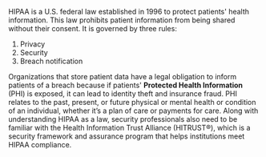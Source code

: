 HIPAA is a U.S. federal law established in 1996 to protect patients' health information. This law prohibits patient information from being shared without their consent. It is governed by three rules: 

1. Privacy
2. Security 
3. Breach notification 

Organizations that store patient data have a legal obligation to inform patients of a breach because if patients' **Protected Health Information** (PHI) is exposed, it can lead to identity theft and insurance fraud. PHI relates to the past, present, or future physical or mental health or condition of an individual, whether it’s a plan of care or payments for care. Along with understanding HIPAA as a law, security professionals also need to be familiar with the Health Information Trust Alliance (HITRUST®), which is a security framework and assurance program that helps institutions meet HIPAA compliance.